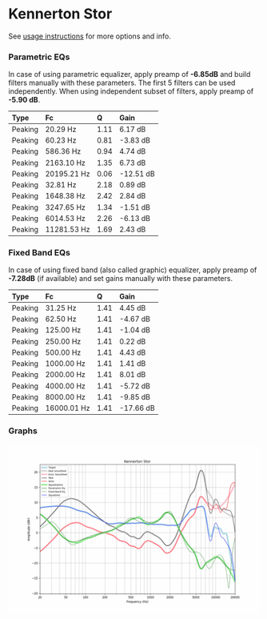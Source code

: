 # Kennerton Stor
See [usage instructions](https://github.com/jaakkopasanen/AutoEq#usage) for more options and info.

### Parametric EQs
In case of using parametric equalizer, apply preamp of **-6.85dB** and build filters manually
with these parameters. The first 5 filters can be used independently.
When using independent subset of filters, apply preamp of **-5.90 dB**.

| Type    | Fc          |    Q | Gain      |
|:--------|:------------|:-----|:----------|
| Peaking | 20.29 Hz    | 1.11 | 6.17 dB   |
| Peaking | 60.23 Hz    | 0.81 | -3.83 dB  |
| Peaking | 586.36 Hz   | 0.94 | 4.74 dB   |
| Peaking | 2163.10 Hz  | 1.35 | 6.73 dB   |
| Peaking | 20195.21 Hz | 0.06 | -12.51 dB |
| Peaking | 32.81 Hz    | 2.18 | 0.89 dB   |
| Peaking | 1648.38 Hz  | 2.42 | 2.84 dB   |
| Peaking | 3247.65 Hz  | 1.34 | -1.51 dB  |
| Peaking | 6014.53 Hz  | 2.26 | -6.13 dB  |
| Peaking | 11281.53 Hz | 1.69 | 2.43 dB   |

### Fixed Band EQs
In case of using fixed band (also called graphic) equalizer, apply preamp of **-7.28dB**
(if available) and set gains manually with these parameters.

| Type    | Fc          |    Q | Gain      |
|:--------|:------------|:-----|:----------|
| Peaking | 31.25 Hz    | 1.41 | 4.45 dB   |
| Peaking | 62.50 Hz    | 1.41 | -4.67 dB  |
| Peaking | 125.00 Hz   | 1.41 | -1.04 dB  |
| Peaking | 250.00 Hz   | 1.41 | 0.22 dB   |
| Peaking | 500.00 Hz   | 1.41 | 4.43 dB   |
| Peaking | 1000.00 Hz  | 1.41 | 1.41 dB   |
| Peaking | 2000.00 Hz  | 1.41 | 8.01 dB   |
| Peaking | 4000.00 Hz  | 1.41 | -5.72 dB  |
| Peaking | 8000.00 Hz  | 1.41 | -9.85 dB  |
| Peaking | 16000.01 Hz | 1.41 | -17.66 dB |

### Graphs
![](./Kennerton%20Stor.png)